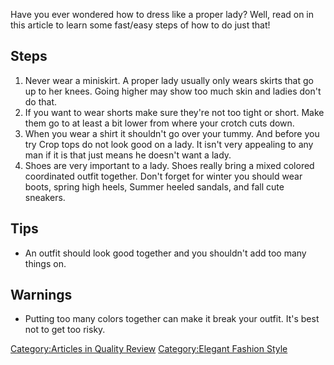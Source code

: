 Have you ever wondered how to dress like a proper lady? Well, read on in
this article to learn some fast/easy steps of how to do just that!

## Steps

1.  Never wear a miniskirt. A proper lady usually only wears skirts that
    go up to her knees. Going higher may show too much skin and ladies
    don't do that.
2.  If you want to wear shorts make sure they're not too tight or short.
    Make them go to at least a bit lower from where your crotch cuts
    down.
3.  When you wear a shirt it shouldn't go over your tummy. And before
    you try Crop tops do not look good on a lady. It isn't very
    appealing to any man if it is that just means he doesn't want a
    lady.
4.  Shoes are very important to a lady. Shoes really bring a mixed
    colored coordinated outfit together. Don't forget for winter you
    should wear boots, spring high heels, Summer heeled sandals, and
    fall cute sneakers.

## Tips

-   An outfit should look good together and you shouldn't add too many
    things on.

## Warnings

-   Putting too many colors together can make it break your outfit. It's
    best not to get too risky.

[Category:Articles in Quality
Review](Category:Articles_in_Quality_Review "wikilink")
[Category:Elegant Fashion
Style](Category:Elegant_Fashion_Style "wikilink")